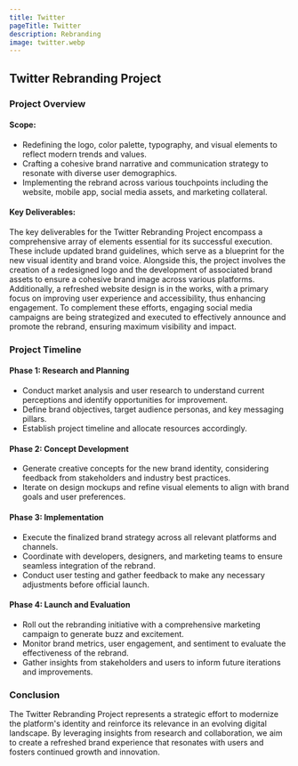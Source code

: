 ```yaml
---
title: Twitter
pageTitle: Twitter
description: Rebranding
image: twitter.webp
---
```


## Twitter Rebranding Project

### Project Overview

#### Scope:
- Redefining the logo, color palette, typography, and visual elements to reflect modern trends and values.
- Crafting a cohesive brand narrative and communication strategy to resonate with diverse user demographics.
- Implementing the rebrand across various touchpoints including the website, mobile app, social media assets, and marketing collateral.

#### Key Deliverables:
The key deliverables for the Twitter Rebranding Project encompass a comprehensive array of elements essential for its successful execution. These include updated brand guidelines, which serve as a blueprint for the new visual identity and brand voice. Alongside this, the project involves the creation of a redesigned logo and the development of associated brand assets to ensure a cohesive brand image across various platforms. Additionally, a refreshed website design is in the works, with a primary focus on improving user experience and accessibility, thus enhancing engagement. To complement these efforts, engaging social media campaigns are being strategized and executed to effectively announce and promote the rebrand, ensuring maximum visibility and impact.

### Project Timeline

#### Phase 1: Research and Planning
- Conduct market analysis and user research to understand current perceptions and identify opportunities for improvement.
- Define brand objectives, target audience personas, and key messaging pillars.
- Establish project timeline and allocate resources accordingly.

#### Phase 2: Concept Development
- Generate creative concepts for the new brand identity, considering feedback from stakeholders and industry best practices.
- Iterate on design mockups and refine visual elements to align with brand goals and user preferences.

#### Phase 3: Implementation
- Execute the finalized brand strategy across all relevant platforms and channels.
- Coordinate with developers, designers, and marketing teams to ensure seamless integration of the rebrand.
- Conduct user testing and gather feedback to make any necessary adjustments before official launch.

#### Phase 4: Launch and Evaluation
- Roll out the rebranding initiative with a comprehensive marketing campaign to generate buzz and excitement.
- Monitor brand metrics, user engagement, and sentiment to evaluate the effectiveness of the rebrand.
- Gather insights from stakeholders and users to inform future iterations and improvements.

### Conclusion

The Twitter Rebranding Project represents a strategic effort to modernize the platform's identity and reinforce its relevance in an evolving digital landscape. By leveraging insights from research and collaboration, we aim to create a refreshed brand experience that resonates with users and fosters continued growth and innovation.